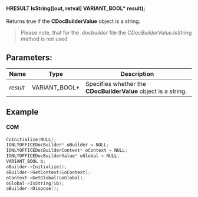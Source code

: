 #### HRESULT IsString(\[out, retval] VARIANT\_BOOL\* result);

Returns true if the **CDocBuilderValue** object is a string.

> Please note, that for the *.docbuilder* file the *CDocBuilderValue.IsString* method is not used.

## Parameters:

| Name     | Type            | Description                                                    |
| -------- | --------------- | -------------------------------------------------------------- |
| *result* | VARIANT\_BOOL\* | Specifies whether the **CDocBuilderValue** object is a string. |

## Example

#### COM

```c++
CoInitialize(NULL);
IONLYOFFICEDocBuilder* oBuilder = NULL;
IONLYOFFICEDocBuilderContext* oContext = NULL;
IONLYOFFICEDocBuilderValue* oGlobal = NULL;
VARIANT_BOOL b;
oBuilder->Initialize();
oBuilder->GetContext(&oContext);
oContext->GetGlobal(&oGlobal);
oGlobal->IsString(&b);
oBuilder->Dispose();
```
